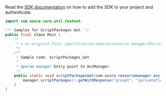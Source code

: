 Read the [SDK documentation](https://github.com/Azure/azure-sdk-for-java/blob/azure-resourcemanager-avs_1.0.0-beta.3/sdk/avs/azure-resourcemanager-avs/README.md) on how to add the SDK to your project and authenticate.

```java
import com.azure.core.util.Context;

/** Samples for ScriptPackages Get. */
public final class Main {
    /*
     * x-ms-original-file: specification/vmware/resource-manager/Microsoft.AVS/stable/2021-12-01/examples/ScriptPackages_Get.json
     */
    /**
     * Sample code: ScriptPackages_Get.
     *
     * @param manager Entry point to AvsManager.
     */
    public static void scriptPackagesGet(com.azure.resourcemanager.avs.AvsManager manager) {
        manager.scriptPackages().getWithResponse("group1", "{privateCloudName}", "{scriptPackageName}", Context.NONE);
    }
}
```
